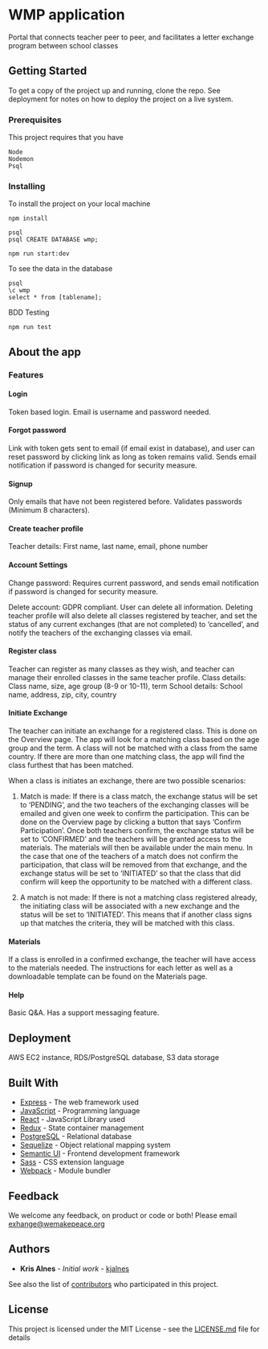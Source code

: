 # WMP application

Portal that connects teacher peer to peer, and facilitates a letter exchange program between school classes

## Getting Started

To get a copy of the project up and running, clone the repo.
See deployment for notes on how to deploy the project on a live system.

### Prerequisites

This project requires that you have
```
Node
Nodemon
Psql
```

### Installing

To install the project on your local machine

```
npm install

psql
psql CREATE DATABASE wmp;

npm run start:dev

```

To see the data in the database

```
psql
\c wmp
select * from [tablename];
```

BDD Testing
```
npm run test
```
## About the app

### Features

#### Login
Token based login. Email is username and password needed.

#### Forgot password
Link with token gets sent to email (if email exist in database), and user can reset password by clicking link as long as token remains valid. Sends email notification if password is changed for security measure.

#### Signup
Only emails that have not been registered before.
Validates passwords (Minimum 8 characters).

#### Create teacher profile
Teacher details: First name, last name, email, phone number

#### Account Settings
Change password: Requires current password, and sends email notification if password is changed for security measure.

Delete account: GDPR compliant. User can delete all information. Deleting teacher profile will also delete all classes registered by teacher, and set the status of any current exchanges (that are not completed)  to ‘cancelled’, and notify the teachers of the exchanging classes via email.

#### Register class
Teacher can register as many classes as they wish, and teacher can manage their enrolled classes in the same teacher profile.
Class details: Class name, size, age group (8-9 or 10-11), term
School details: School name, address, zip, city, country

#### Initiate Exchange
The teacher can initiate an exchange for a registered class. This is done on the Overview page.
The app will look for a matching class based on the age group and the term. A class will not be matched with a class from the same country. If there are more than one matching class, the app will find the class furthest that has been matched.

When a class is initiates an exchange, there are two possible scenarios:
1. Match is made:
If there is a class match, the exchange status will be set to ‘PENDING’, and the two teachers of the exchanging classes will be emailed and given one week to confirm the participation. This can be done on the Overview page by clicking a button that says ‘Confirm Participation’.
Once both teachers confirm, the exchange status will be set to ‘CONFIRMED’ and the teachers will be granted access to the materials. The materials will then be available under the main menu.
In the case that one of the teachers of a match does not confirm the participation, that class will be removed from that exchange, and the exchange status will be set to ‘INITIATED’ so that the class that did confirm will keep the opportunity to be matched with a different class.

2. A match is not made:
If there is not a matching class registered already, the initiating class will be associated with a new exchange and the status will be set to ‘INITIATED’. This means that if another class signs up that matches the criteria, they will be matched with this class.

#### Materials
If a class is enrolled in a confirmed exchange, the teacher will have access to the materials needed. The instructions for each letter as well as a downloadable template can be found on the Materials page.

#### Help
Basic Q&A.
Has a support messaging feature.

## Deployment
AWS EC2 instance, RDS/PostgreSQL database, S3 data storage

## Built With
* [Express](https://expressjs.com/) - The web framework used
* [JavaScript](https://www.javascript.com/) - Programming language
* [React](https://reactjs.org/docs) - JavaScript Library used
* [Redux](https://redux.js.org/) - State container management
* [PostgreSQL](https://www.postgresql.org/docs/) - Relational database
* [Sequelize](http://docs.sequelizejs.com/) - Object relational mapping system
* [Semantic UI](https://react.semantic-ui.com/introduction/) - Frontend development framework
* [Sass](https://sass-lang.com/documentation/file.SASS_REFERENCE.html) - CSS extension language
* [Webpack](https://webpack.js.org/) - Module bundler


## Feedback
We welcome any feedback, on product or code or both! Please email exhange@wemakepeace.org

## Authors

* **Kris Alnes** - *Initial work* - [kjalnes](https://github.com/kjalnes)

See also the list of [contributors](https://github.com/kjalnes/wmpapp/contributors) who participated in this project.

## License

This project is licensed under the MIT License - see the [LICENSE.md](LICENSE.md) file for details


